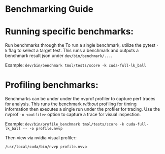 # Benchmarking Guide

# Running specific benchmarks:

Run benchmarks through the 
To run a single benchmark, utilize the pytest `-k` flag to select a target
test. This runs a benchmark and outputs a benchmark result json under
`dev/bin/benchmark/...`.

Example:
  `dev/bin/benchmark tmol/tests/score -k cuda-full-lk_ball`

# Profiling benchmarks:

Benchmarks can be under under the nvprof profiler to capture perf traces
for analysis. This runs the benchmark *without* profiling for timing
information then executes a single run under the profiler for tracing. Use
the nvprof `-o <outfile>` option to capture a trace for visual inspection.

Example:
  `dev/bin/profile_benchmark tmol/tests/score -k cuda-full-lk_ball -- -o profile.nvvp`

Then view via nvidia visual profiler:

  `/usr/local/cuda/bin/nvvp profile.nvvp`
